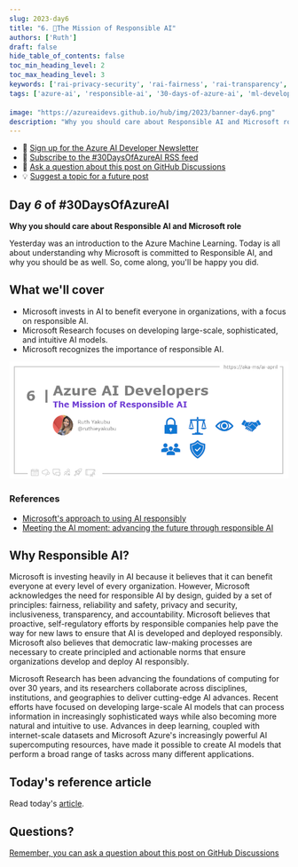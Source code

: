 ```yaml
---
slug: 2023-day6
title: "6. 🏁The Mission of Responsible AI"
authors: ['Ruth']
draft: false
hide_table_of_contents: false
toc_min_heading_level: 2
toc_max_heading_level: 3
keywords: ['rai-privacy-security', 'rai-fairness', 'rai-transparency', 'rai-accountable', 'rai-inclusion', 'rai-reliable']
tags: ['azure-ai', 'responsible-ai', '30-days-of-azure-ai', 'ml-developers', 'app-developers']

image: "https://azureaidevs.github.io/hub/img/2023/banner-day6.png"
description: "Why you should care about Responsible AI and Microsoft role https://azureaidevs.github.io/hub/blog/2023-day6 #30DaysOfAzureAI #AzureAiDevs #AI #AIEthics"
---
```


<head>

  <meta property="og:url" content="https://azureaidevs.github.io/hub/blog/2023-day6" />
  <meta property="og:title" content="The Mission of Responsible AI" />
  <meta property="og:description" content="Why you should care about Responsible AI and Microsoft role https://azureaidevs.github.io/hub/blog/2023-day6 #30DaysOfAzureAI #AzureAiDevs #AI #AIEthics" />
  <meta property="og:image" content="https://azureaidevs.github.io/hub/img/2023/banner-day6.png" />
  <meta property="og:type" content="article" />
  <meta property="og:site_name" content="Azure AI Developer" />
  

  <link rel="canonical" href="https://www.microsoft.com/en-us/ai/our-approach"  />

</head>

- 📧 [Sign up for the Azure AI Developer Newsletter](https://aka.ms/azure-ai-dev-newsletter)
- 📰 [Subscribe to the #30DaysOfAzureAI RSS feed](https://azureaidevs.github.io/hub/blog/rss.xml)
- 📌 [Ask a question about this post on GitHub Discussions](https://github.com/AzureAiDevs/hub/discussions/categories/6-the-mission-of-responsible-ai)
- 💡 [Suggest a topic for a future post](https://github.com/AzureAiDevs/hub/discussions/categories/call-for-content)

## Day _6_ of #30DaysOfAzureAI

<!-- README
The following description is also used for the tweet. So it should be action oriented and grab attention 
If you update the description, please update the description: in the frontmatter as well.
-->

**Why you should care about Responsible AI and Microsoft role**

<!-- README
The following is the intro to the post. It should be a short teaser for the post.
-->

Yesterday was an introduction to the Azure Machine Learning. Today is all about understanding why Microsoft is committed to Responsible AI, and why you should be as well. So, come along, you'll be happy you did.

## What we'll cover

<!-- README
The following list is the main points of the post. There should be 3-4 main points.
 -->


- Microsoft invests in AI to benefit everyone in organizations, with a focus on responsible AI.
- Microsoft Research focuses on developing large-scale, sophisticated, and intuitive AI models. 
- Microsoft recognizes the importance of responsible AI.

<!-- 
- Main point 1
- Main point 2
- Main point 3 
- Main point 4
-->

![Image banner for day 6](./../../../static/img/2023/banner-day6.png)

<!-- README
Add or update a list relevant references here. These could be links to other blog posts, Microsoft Learn Module, videos, or other resources.
-->


### References

- [Microsoft's approach to using AI responsibly](https://news.microsoft.com/source/features/ai/microsoft-approach-to-ai/#using-ai-responsibly?WT.mc_id=aiml-89446-dglover)
- [Meeting the AI moment: advancing the future through responsible AI](https://blogs.microsoft.com/on-the-issues/2023/02/02/responsible-ai-chatgpt-artificial-intelligence?WT.mc_id=aiml-89446-dglover)


<!-- README
The following is the body of the post. It should be an overview of the post that you are referencing.
See the Learn More section, if you supplied a canonical link, then will be displayed here.
-->


## Why Responsible AI?

Microsoft is investing heavily in AI because it believes that it can benefit everyone at every level of every organization. However, Microsoft acknowledges the need for responsible AI by design, guided by a set of principles: fairness, reliability and safety, privacy and security, inclusiveness, transparency, and accountability. Microsoft believes that proactive, self-regulatory efforts by responsible companies help pave the way for new laws to ensure that AI is developed and deployed responsibly. Microsoft also believes that democratic law-making processes are necessary to create principled and actionable norms that ensure organizations develop and deploy AI responsibly.

Microsoft Research has been advancing the foundations of computing for over 30 years, and its researchers collaborate across disciplines, institutions, and geographies to deliver cutting-edge AI advances. Recent efforts have focused on developing large-scale AI models that can process information in increasingly sophisticated ways while also becoming more natural and intuitive to use. Advances in deep learning, coupled with internet-scale datasets and Microsoft Azure's increasingly powerful AI supercomputing resources, have made it possible to create AI models that perform a broad range of tasks across many different applications.

## Today's reference article

Read today's [article](https://www.microsoft.com/en-us/ai/our-approach).


## Questions?

[Remember, you can ask a question about this post on GitHub Discussions](https://github.com/AzureAiDevs/Discussions/discussions/categories/6-the-mission-of-responsible-ai)